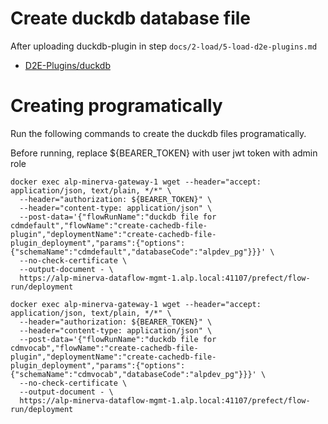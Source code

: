 # Create duckdb database file

After uploading duckdb-plugin in step `docs/2-load/5-load-d2e-plugins.md`

- [D2E-Plugins/duckdb](https://github.com/data2evidence/d2e-flows/tree/main/flows/create_cachedb_file_plugin)

<h1 id="prog">Creating programatically</h1>

Run the following commands to create the duckdb files programatically.

Before running, replace ${BEARER_TOKEN} with user jwt token with admin role

```
docker exec alp-minerva-gateway-1 wget --header="accept: application/json, text/plain, */*" \
  --header="authorization: ${BEARER_TOKEN}" \
  --header="content-type: application/json" \
  --post-data='{"flowRunName":"duckdb file for cdmdefault","flowName":"create-cachedb-file-plugin","deploymentName":"create-cachedb-file-plugin_deployment","params":{"options":{"schemaName":"cdmdefault","databaseCode":"alpdev_pg"}}}' \
  --no-check-certificate \
  --output-document - \
  https://alp-minerva-dataflow-mgmt-1.alp.local:41107/prefect/flow-run/deployment

docker exec alp-minerva-gateway-1 wget --header="accept: application/json, text/plain, */*" \
  --header="authorization: ${BEARER_TOKEN}" \
  --header="content-type: application/json" \
  --post-data='{"flowRunName":"duckdb file for cdmvocab","flowName":"create-cachedb-file-plugin","deploymentName":"create-cachedb-file-plugin_deployment","params":{"options":{"schemaName":"cdmvocab","databaseCode":"alpdev_pg"}}}' \
  --no-check-certificate \
  --output-document - \
  https://alp-minerva-dataflow-mgmt-1.alp.local:41107/prefect/flow-run/deployment
```
